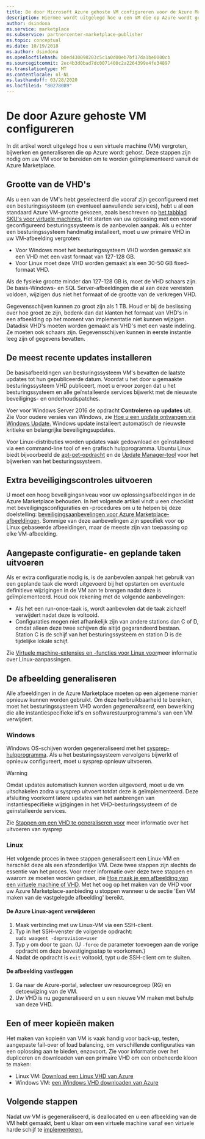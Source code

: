 ```yaml
---
title: De door Microsoft Azure gehoste VM configureren voor de Azure Marketplace
description: Hiermee wordt uitgelegd hoe u een VM die op Azure wordt gehost, vergroten, bijwerken en generaliseren.
author: dsindona
ms.service: marketplace
ms.subservice: partnercenter-marketplace-publisher
ms.topic: conceptual
ms.date: 10/19/2018
ms.author: dsindona
ms.openlocfilehash: b0ed430098203c5c1a0d00eb7bf17da1be0000cb
ms.sourcegitcommit: 2ec4b3d0bad7dc0071400c2a2264399e4fe34897
ms.translationtype: MT
ms.contentlocale: nl-NL
ms.lasthandoff: 03/28/2020
ms.locfileid: "80278089"
---
```

# <a name="configure-the-azure-hosted-vm"></a>De door Azure gehoste VM configureren

In dit artikel wordt uitgelegd hoe u een virtuele machine (VM) vergroten, bijwerken en generaliseren die op Azure wordt gehost.  Deze stappen zijn nodig om uw VM voor te bereiden om te worden geïmplementeerd vanuit de Azure Marketplace.


## <a name="sizing-the-vhds"></a>Grootte van de VHD's

<!--TD: Check if the following assertion is true. I didn't understand the original content. -->
Als u een van de VM's hebt geselecteerd die vooraf zijn geconfigureerd met een besturingssysteem (en eventueel aanvullende services), hebt u al een standaard Azure VM-grootte gekozen, zoals beschreven op [het tabblad SKU's voor virtuele machines.](./cpp-skus-tab.md)  Het starten van uw oplossing met een vooraf geconfigureerd besturingssysteem is de aanbevolen aanpak.  Als u echter een besturingssysteem handmatig installeert, moet u uw primaire VHD in uw VM-afbeelding vergroten:

- Voor Windows moet het besturingssysteem VHD worden gemaakt als een VHD met een vast formaat van 127-128 GB. 
- Voor Linux moet deze VHD worden gemaakt als een 30-50 GB fixed-formaat VHD.

Als de fysieke grootte minder dan 127-128 GB is, moet de VHD schaars zijn. De basis-Windows- en SQL Server-afbeeldingen die al aan deze vereisten voldoen, wijzigen dus niet het formaat of de grootte van de verkregen VHD. 

Gegevensschijven kunnen zo groot zijn als 1 TB. Houd er bij de beslissing over hoe groot ze zijn, bedenk dan dat klanten het formaat van VHD's in een afbeelding op het moment van implementatie niet kunnen wijzigen. Datadisk VHD's moeten worden gemaakt als VHD's met een vaste indeling. Ze moeten ook schaars zijn. Gegevensschijven kunnen in eerste instantie leeg zijn of gegevens bevatten.


## <a name="install-the-most-current-updates"></a>De meest recente updates installeren

De basisafbeeldingen van besturingssysteem VM's bevatten de laatste updates tot hun gepubliceerde datum. Voordat u het door u gemaakte besturingssysteem VHD publiceert, moet u ervoor zorgen dat u het besturingssysteem en alle geïnstalleerde services bijwerkt met de nieuwste beveiligings- en onderhoudspatches.

Voer voor Windows Server 2016 de opdracht **Controleren op updates** uit.  Zie Voor oudere versies van Windows, zie [Hoe u een update ontvangen via Windows Update.](https://support.microsoft.com/help/3067639/how-to-get-an-update-through-windows-update)  Windows update installeert automatisch de nieuwste kritieke en belangrijke beveiligingsupdates.

Voor Linux-distributies worden updates vaak gedownload en geïnstalleerd via een command-line tool of een grafisch hulpprogramma.  Ubuntu Linux biedt bijvoorbeeld de [apt-get-opdracht](https://manpages.ubuntu.com/manpages/cosmic/man8/apt-get.8.html) en de [Update Manager-tool](https://manpages.ubuntu.com/manpages/cosmic/man8/update-manager.8.html) voor het bijwerken van het besturingssysteem.


## <a name="perform-additional-security-checks"></a>Extra beveiligingscontroles uitvoeren

U moet een hoog beveiligingsniveau voor uw oplossingsafbeeldingen in de Azure Marketplace behouden.  In het volgende artikel vindt u een checklist met beveiligingsconfiguraties en -procedures om u te helpen bij deze doelstelling: [beveiligingsaanbevelingen voor Azure Marketplace-afbeeldingen](https://docs.microsoft.com/azure/security/security-recommendations-azure-marketplace-images).  Sommige van deze aanbevelingen zijn specifiek voor op Linux gebaseerde afbeeldingen, maar de meeste zijn van toepassing op elke VM-afbeelding. 


## <a name="perform-custom-configuration-and-scheduled-tasks"></a>Aangepaste configuratie- en geplande taken uitvoeren

Als er extra configuratie nodig is, is de aanbevolen aanpak het gebruik van een geplande taak die wordt uitgevoerd bij het opstarten om eventuele definitieve wijzigingen in de VM aan te brengen nadat deze is geïmplementeerd.  Houd ook rekening met de volgende aanbevelingen:
- Als het een run-once-taak is, wordt aanbevolen dat de taak zichzelf verwijdert nadat deze is voltooid.
- Configuraties mogen niet afhankelijk zijn van andere stations dan C of D, omdat alleen deze twee schijven die altijd gegarandeerd bestaan. Station C is de schijf van het besturingssysteem en station D is de tijdelijke lokale schijf.

Zie [Virtuele machine-extensies en -functies voor Linux voor](https://docs.microsoft.com/azure/virtual-machines/extensions/features-linux)meer informatie over Linux-aanpassingen.


## <a name="generalize-the-image"></a>De afbeelding generaliseren

Alle afbeeldingen in de Azure Marketplace moeten op een algemene manier opnieuw kunnen worden gebruikt. Om deze herbruikbaarheid te bereiken, moet het besturingssysteem VHD worden *gegeneraliseerd*, een bewerking die alle instantiespecifieke id's en softwarestuurprogramma's van een VM verwijdert.

### <a name="windows"></a>Windows

Windows OS-schijven worden gegeneraliseerd met het [sysprep-hulpprogramma](https://docs.microsoft.com/windows-hardware/manufacture/desktop/sysprep--system-preparation--overview). Als u het besturingssysteem vervolgens bijwerkt of opnieuw configureert, moet u sysprep opnieuw uitvoeren. 

> [!WARNING]
>  Omdat updates automatisch kunnen worden uitgevoerd, moet u de vm uitschakelen zodra u sysprep uitvoert totdat deze is geïmplementeerd.  Deze afsluiting voorkomt latere updates van het aanbrengen van instantiespecifieke wijzigingen in het VHD-besturingssysteem of de geïnstalleerde services.

Zie [Stappen om een VHD te generaliseren voor](https://docs.microsoft.com/azure/virtual-machines/windows/capture-image-resource#generalize-the-windows-vm-using-sysprep) meer informatie over het uitvoeren van sysprep

### <a name="linux"></a>Linux

Het volgende proces in twee stappen generaliseert een Linux-VM en herschikt deze als een afzonderlijke VM. Deze twee stappen zijn slechts de essentie van het proces. Voor meer informatie over deze twee stappen en waarom ze moeten worden gedaan, zie [Hoe maak je een afbeelding van een virtuele machine of VHD](../../../virtual-machines/linux/capture-image.md). Met het oog op het maken van de VHD voor uw Azure Marketplace-aanbieding u stoppen wanneer u de sectie 'Een VM maken van de vastgelegde afbeelding' bereikt.

#### <a name="remove-the-azure-linux-agent"></a>De Azure Linux-agent verwijderen
1.  Maak verbinding met uw Linux-VM via een SSH-client.
2.  Typ in het SSH-venster de volgende opdracht: <br/>
    `sudo waagent -deprovision+user`
3.  Typ `y` om door te gaan. (U `-force` de parameter toevoegen aan de vorige opdracht om deze bevestigingsstap te voorkomen.)
4.  Nadat de opdracht is `exit` voltooid, typt u de SSH-client om te sluiten.

<!-- TD: I need to add meat and/or references to the following steps -->
#### <a name="capture-the-image"></a>De afbeelding vastleggen
1.  Ga naar de Azure-portal, selecteer uw resourcegroep (RG) en detoewijzing van de VM.
2.  Uw VHD is nu gegeneraliseerd en u een nieuwe VM maken met behulp van deze VHD.


## <a name="create-one-or-more-copies"></a>Een of meer kopieën maken

Het maken van kopieën van VM is vaak handig voor back-up, testen, aangepaste fail-over of load balancing, om verschillende configuraties van een oplossing aan te bieden, enzovoort. Zie voor informatie over het dupliceren en downloaden van een primaire VHD om een onbeheerde kloon te maken:

- Linux VM: [Download een Linux VHD van Azure](../../../virtual-machines/linux/download-vhd.md)
- Windows VM: [een Windows VHD downloaden van Azure](../../../virtual-machines/windows/download-vhd.md)


## <a name="next-steps"></a>Volgende stappen

Nadat uw VM is gegeneraliseerd, is deallocated en u een afbeelding van de VM hebt gemaakt, bent u klaar om een virtuele machine vanaf een virtuele harde schijf te [implementeren.](./cpp-deploy-vm-vhd.md)
